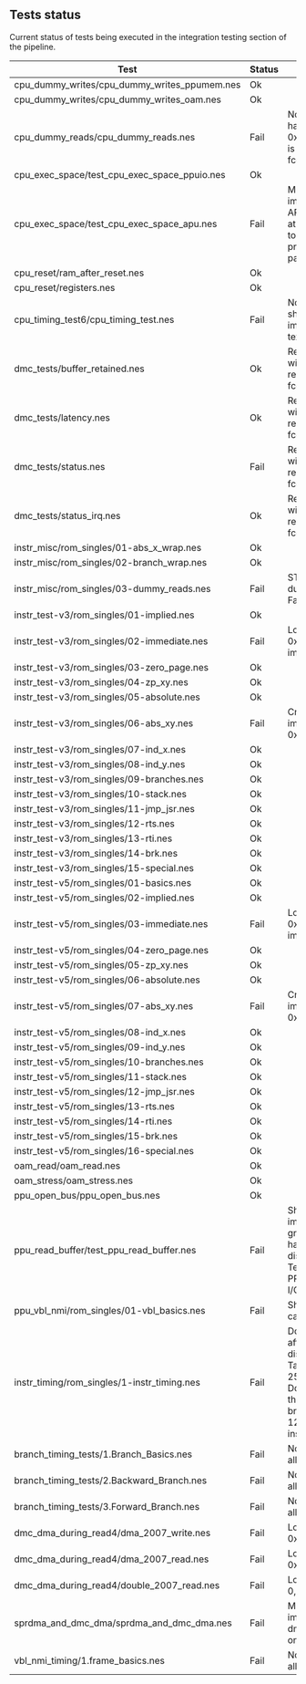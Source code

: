 ## Tests status

Current status of tests being executed in the integration testing section of the pipeline.

| Test | Status | Notes |
| - | - | - |
| cpu_dummy_writes/cpu_dummy_writes_ppumem.nes | Ok |  |
| cpu_dummy_writes/cpu_dummy_writes_oam.nes | Ok | |
| cpu_dummy_reads/cpu_dummy_reads.nes | Fail | No output but hangs at 0xE60F which is error in fceux |
| cpu_exec_space/test_cpu_exec_space_ppuio.nes | Ok | |
| cpu_exec_space/test_cpu_exec_space_apu.nes | Fail | Must implement APU, landed at $0234, fail to obey predetermined path #2 |
| cpu_reset/ram_after_reset.nes | Ok | |
| cpu_reset/registers.nes | Ok | |
| cpu_timing_test6/cpu_timing_test.nes | Fail | No output, should implement text output |
| dmc_tests/buffer_retained.nes | Ok | Reaches end with same registers as fceux |
| dmc_tests/latency.nes | Ok | Reaches end with same registers as fceux |
| dmc_tests/status.nes | Fail | Reaches end with different registers as fceux |
| dmc_tests/status_irq.nes | Ok | Reaches end with same registers as fceux |
| instr_misc/rom_singles/01-abs_x_wrap.nes | Ok | |
| instr_misc/rom_singles/02-branch_wrap.nes | Ok | |
| instr_misc/rom_singles/03-dummy_reads.nes | Fail | STA abs,x 03-dummy_reads Failed #4 |
| instr_test-v3/rom_singles/01-implied.nes | Ok | |
| instr_test-v3/rom_singles/02-immediate.nes | Fail | Looks like 0x0B must be implemented |
| instr_test-v3/rom_singles/03-zero_page.nes | Ok | |
| instr_test-v3/rom_singles/04-zp_xy.nes| Ok | |
| instr_test-v3/rom_singles/05-absolute.nes | Ok | |
| instr_test-v3/rom_singles/06-abs_xy.nes | Fail | Crash, or must implement 0x9C |
| instr_test-v3/rom_singles/07-ind_x.nes | Ok | |
| instr_test-v3/rom_singles/08-ind_y.nes | Ok | |
| instr_test-v3/rom_singles/09-branches.nes | Ok | |
| instr_test-v3/rom_singles/10-stack.nes | Ok | |
| instr_test-v3/rom_singles/11-jmp_jsr.nes | Ok | |
| instr_test-v3/rom_singles/12-rts.nes | Ok | |
| instr_test-v3/rom_singles/13-rti.nes | Ok | |
| instr_test-v3/rom_singles/14-brk.nes | Ok | |
| instr_test-v3/rom_singles/15-special.nes | Ok | |
| instr_test-v5/rom_singles/01-basics.nes | Ok | |
| instr_test-v5/rom_singles/02-implied.nes | Ok | |
| instr_test-v5/rom_singles/03-immediate.nes | Fail | Looks like 0x0B must be implemented |
| instr_test-v5/rom_singles/04-zero_page.nes | Ok | |
| instr_test-v5/rom_singles/05-zp_xy.nes | Ok | |
| instr_test-v5/rom_singles/06-absolute.nes | Ok | |
| instr_test-v5/rom_singles/07-abs_xy.nes | Fail | Crash, or must implement 0x9C |
| instr_test-v5/rom_singles/08-ind_x.nes | Ok | |
| instr_test-v5/rom_singles/09-ind_y.nes | Ok | |
| instr_test-v5/rom_singles/10-branches.nes | Ok | |
| instr_test-v5/rom_singles/11-stack.nes | Ok | |
| instr_test-v5/rom_singles/12-jmp_jsr.nes | Ok | |
| instr_test-v5/rom_singles/13-rts.nes | Ok | |
| instr_test-v5/rom_singles/14-rti.nes | Ok | |
| instr_test-v5/rom_singles/15-brk.nes | Ok | |
| instr_test-v5/rom_singles/16-special.nes | Ok | |
| oam_read/oam_read.nes | Ok | |
| oam_stress/oam_stress.nes | Ok | |
| ppu_open_bus/ppu_open_bus.nes | Ok | |
| ppu_read_buffer/test_ppu_read_buffer.nes | Fail | Should implement graphics, hangs after displaying Testing basic PPU memory I/O. |
| ppu_vbl_nmi/rom_singles/01-vbl_basics.nes | Fail | Shows error 4, can't pass |
| instr_timing/rom_singles/1-instr_timing.nes | Fail | Does nothing after displaying Takes about 25 seconds. Doesn't time the 8 branches and 12 illegal instructions. |
| branch_timing_tests/1.Branch_Basics.nes | Fail | No output at all |
| branch_timing_tests/2.Backward_Branch.nes | Fail | No output at all |
| branch_timing_tests/3.Forward_Branch.nes | Fail | No output at all |
| dmc_dma_during_read4/dma_2007_write.nes | Fail | Loops at BIT 0x10 / BNE |
| dmc_dma_during_read4/dma_2007_read.nes | Fail | Loops at BIT 0x10 / BNE |
| dmc_dma_during_read4/double_2007_read.nes | Fail | Loops at STA 0, LDA 0, JMP |
| sprdma_and_dmc_dma/sprdma_and_dmc_dma.nes | Fail | Must implement dma, shows only first line |
| vbl_nmi_timing/1.frame_basics.nes | Fail | No output at all |
